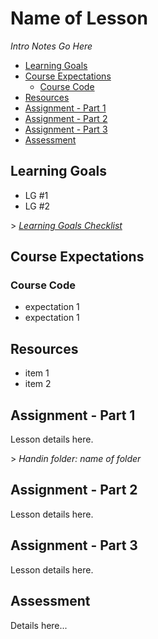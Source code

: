 # Name of Lesson

*Intro Notes Go Here* 

<!-- TOC depthFrom:2 -->

- [Learning Goals](#learning-goals)
- [Course Expectations](#course-expectations)
    - [Course Code](#course-code)
- [Resources](#resources)
- [Assignment - Part 1](#assignment---part-1)
- [Assignment - Part 2](#assignment---part-2)
- [Assignment - Part 3](#assignment---part-3)
- [Assessment](#assessment)

<!-- /TOC -->

## Learning Goals

- LG #1
- LG #2

\> *<a href="https://www.beens.org/learning-goals-checklist/" target="_blank">Learning Goals Checklist</a>*

## Course Expectations

### Course Code

- expectation 1
- expectation 1

## Resources

- item 1
- item 2

## Assignment - Part 1

Lesson details here.

\> *Handin folder: name of folder*

## Assignment - Part 2

Lesson details here.

## Assignment - Part 3

Lesson details here.

## Assessment

Details here...